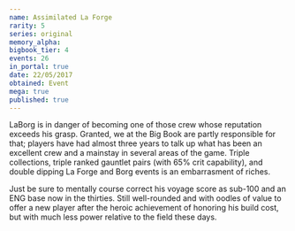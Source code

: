 ```yaml
---
name: Assimilated La Forge
rarity: 5
series: original
memory_alpha:
bigbook_tier: 4
events: 26
in_portal: true
date: 22/05/2017
obtained: Event
mega: true
published: true
---
```


LaBorg is in danger of becoming one of those crew whose reputation exceeds his grasp. Granted, we at the Big Book are partly responsible for that; players have had almost three years to talk up what has been an excellent crew and a mainstay in several areas of the game. Triple collections, triple ranked gauntlet pairs (with 65% crit capability), and double dipping La Forge and Borg events is an embarrasment of riches.

Just be sure to mentally course correct his voyage score as sub-100 and an ENG base now in the thirties. Still well-rounded and with oodles of value to offer a new player after the heroic achievement of honoring his build cost, but with much less power relative to the field these days.
